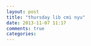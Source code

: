 ```yaml
---
layout: post
title: "thursday lib cmi nyu"
date: 2013-11-07 11:17
comments: true
categories: 
---
```

